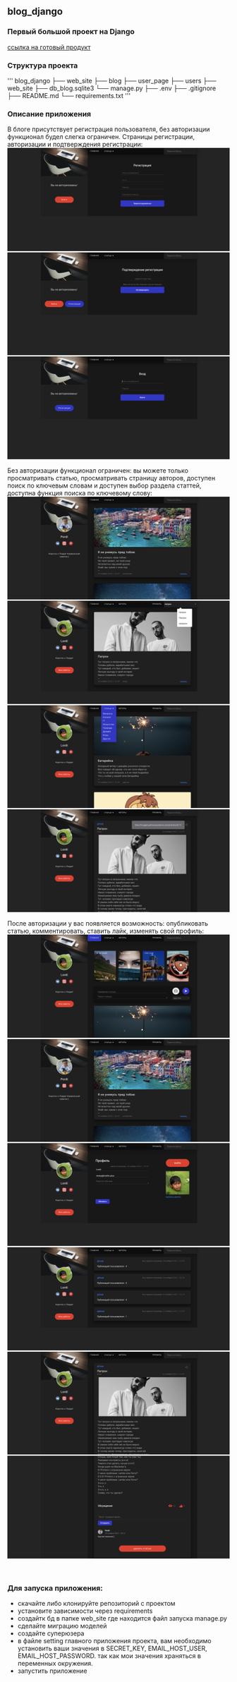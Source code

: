 ## blog_django
### Первый большой проект на Django
[ссылка на готовый продукт](https://trueget.pythonanywhere.com)

### Структура проекта
'''
blog_django
├── web_site
    ├── blog
    ├── user_page
    ├── users
    ├── web_site
    ├── db_blog.sqlite3
    └── manage.py
├── .env
├── .gitignore
├── README.md
└── requirements.txt
'''


### Описание приложения

В блоге присутствует регистрация пользователя, без авторизации функционал будел слегка ограничен.
Страницы регистрации, авторизации и подтверждения регистрации:
![страница регистрации](./img_from_project/register.png)
![страница подтверждения регистрации](./img_from_project/activation.png)
![страница авторизации](./img_from_project/login.png)

Без авторизации функционал ограничен: вы можете только просматривать статью, просматривать страницу авторов, доступен поиск по ключевым словам и доступен выбор раздела статтей, доступна функция поиска по ключевому слову:
![страница пользователя без авторизации](./img_from_project/another_user_page_not_login.png)
![поиск статьи по ключевому слову](./img_from_project/search.png)
![выбор раздела статьи](./img_from_project/articles_section.png)
![share](./img_from_project/link_share.png)

После авторизации у вас появляется возможность: опубликовать статью, комментировать, ставить лайк, изменять свой профиль:
![главная страница с авторизованым пользователем](./img_from_project/main_page.png)
![страница чужого пользователя](./img_from_project/another_user_page.png)
![изменить свой профиль](./img_from_project/change_profile.png)
![все авторы](./img_from_project/authors.png)
![страница одной публикации: информация о статье](./img_from_project/one_article_page_top.png)
![страница одной публикации: лайки, просмотры и комментарии](./img_from_project/another_article_page_bot.png)

<br>
<h3>Для запуска приложения:</h3>
<ul>
    <li>скачайте либо клонируйте репозиторий с проектом</li>
    <li>установите зависимости через requirements</li>
    <li>создайтк бд в папке web_site где находится файл запуска manage.py</li>
    <li>сделайте миграцию моделей</li>
    <li>создайте суперюзера</li>
    <li>в файле setting главного приложения проекта, вам необходимо установить ваши значения в SECRET_KEY, EMAIL_HOST_USER, EMAIL_HOST_PASSWORD. так как мои значения храняться в переменных окружения.</li>
    <li>запустить приложение</li>
</ul>
